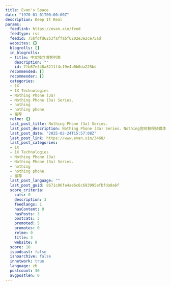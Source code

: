 ```yaml
---
title: Evan's Space
date: "1970-01-01T00:00:00Z"
description: Keep It Real
params:
  feedlink: https://evan.xin/feed
  feedtype: rss
  feedid: 75bfdfd62b3faffabf6202e3e2ce75ad
  websites: {}
  blogrolls: []
  in_blogrolls:
  - title: 中文独立博客列表
    description: ""
    id: 7fb87e348a8211f4c19e4b0b0da225bd
  recommended: []
  recommender: []
  categories:
  - 1X
  - 1X Technologies
  - Nothing Phone (3a)
  - Nothing Phone (3a) Series.
  - nothing
  - nothing phone
  - 推荐
  relme: {}
  last_post_title: Nothing Phone (3a) Series.
  last_post_description: Nothing Phone (3a) Series. Nothing官网和视频媒体上已经把最新的3a的外观披露 […]
  last_post_date: "2025-02-24T15:57:08Z"
  last_post_link: https://www.evan.xin/3468/
  last_post_categories:
  - 1X
  - 1X Technologies
  - Nothing Phone (3a)
  - Nothing Phone (3a) Series.
  - nothing
  - nothing phone
  - 推荐
  last_post_language: ""
  last_post_guid: 8671c06fa4ae6c6c693995efbfda9a6f
  score_criteria:
    cats: 0
    description: 3
    feedlangs: 1
    hasContent: 0
    hasPosts: 3
    postcats: 3
    promoted: 5
    promotes: 0
    relme: 0
    title: 3
    website: 0
  score: 18
  ispodcast: false
  isnoarchive: false
  innetwork: true
  language: zh
  postcount: 30
  avgpostlen: 0
---
```

